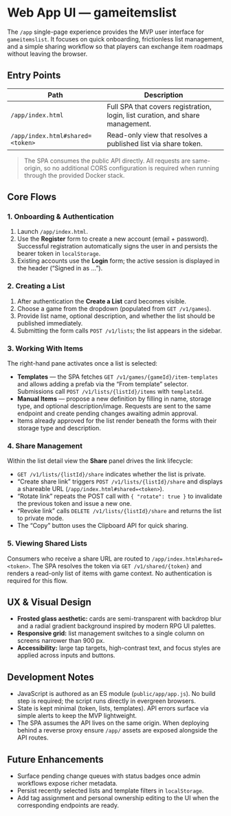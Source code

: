 # Web App UI — gameitemslist

The `/app` single-page experience provides the MVP user interface for
`gameitemslist`. It focuses on quick onboarding, frictionless list
management, and a simple sharing workflow so that players can exchange
item roadmaps without leaving the browser.

## Entry Points

| Path | Description |
| --- | --- |
| `/app/index.html` | Full SPA that covers registration, login, list curation, and share management. |
| `/app/index.html#shared=<token>` | Read-only view that resolves a published list via share token. |

> The SPA consumes the public API directly. All requests are same-origin,
> so no additional CORS configuration is required when running through
> the provided Docker stack.

## Core Flows

### 1. Onboarding & Authentication

1. Launch `/app/index.html`.
2. Use the **Register** form to create a new account (email + password).
   Successful registration automatically signs the user in and persists the
   bearer token in `localStorage`.
3. Existing accounts use the **Login** form; the active session is displayed
   in the header (“Signed in as …”).

### 2. Creating a List

1. After authentication the **Create a List** card becomes visible.
2. Choose a game from the dropdown (populated from `GET /v1/games`).
3. Provide list name, optional description, and whether the list should be
   published immediately.
4. Submitting the form calls `POST /v1/lists`; the list appears in the sidebar.

### 3. Working With Items

The right-hand pane activates once a list is selected:

- **Templates** — the SPA fetches `GET /v1/games/{gameId}/item-templates`
  and allows adding a prefab via the “From template” selector. Submissions
  call `POST /v1/lists/{listId}/items` with `templateId`.
- **Manual Items** — propose a new definition by filling in name, storage type,
  and optional description/image. Requests are sent to the same endpoint and
  create pending changes awaiting admin approval.
- Items already approved for the list render beneath the forms with their
  storage type and description.

### 4. Share Management

Within the list detail view the **Share** panel drives the link lifecycle:

- `GET /v1/lists/{listId}/share` indicates whether the list is private.
- “Create share link” triggers `POST /v1/lists/{listId}/share` and displays a
  shareable URL (`/app/index.html#shared=<token>`).
- “Rotate link” repeats the POST call with `{ "rotate": true }` to invalidate
  the previous token and issue a new one.
- “Revoke link” calls `DELETE /v1/lists/{listId}/share` and returns the list to
  private mode.
- The “Copy” button uses the Clipboard API for quick sharing.

### 5. Viewing Shared Lists

Consumers who receive a share URL are routed to
`/app/index.html#shared=<token>`. The SPA resolves the token via
`GET /v1/shared/{token}` and renders a read-only list of items with game context.
No authentication is required for this flow.

## UX & Visual Design

- **Frosted glass aesthetic:** cards are semi-transparent with backdrop blur
  and a radial gradient background inspired by modern RPG UI palettes.
- **Responsive grid:** list management switches to a single column on screens
  narrower than 900&nbsp;px.
- **Accessibility:** large tap targets, high-contrast text, and focus styles are
  applied across inputs and buttons.

## Development Notes

- JavaScript is authored as an ES module (`public/app/app.js`). No build step is
  required; the script runs directly in evergreen browsers.
- State is kept minimal (token, lists, templates). API errors surface via
  simple alerts to keep the MVP lightweight.
- The SPA assumes the API lives on the same origin. When deploying behind a
  reverse proxy ensure `/app/` assets are exposed alongside the API routes.

## Future Enhancements

- Surface pending change queues with status badges once admin workflows expose
  richer metadata.
- Persist recently selected lists and template filters in `localStorage`.
- Add tag assignment and personal ownership editing to the UI when the
  corresponding endpoints are ready.
